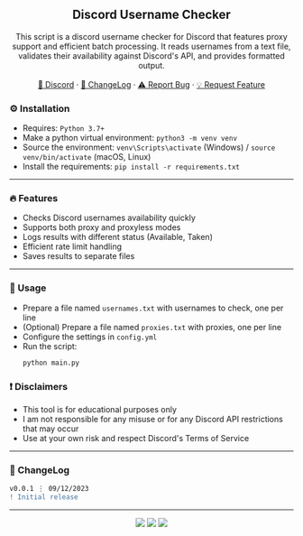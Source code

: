 <div align="center">
 
  <h2 align="center">Discord Username Checker</h2>
  <p align="center">
    This script is a discord username checker for Discord that features proxy support and efficient batch processing. It reads usernames from a text file, validates their availability against Discord's API, and provides formatted output.
    <br />
    <br />
    <a href="https://discord.cyberious.xyz">💬 Discord</a>
    ·
    <a href="https://github.com/sexfrance/Discord-Username-Generator-Checker#-changelog">📜 ChangeLog</a>
    ·
    <a href="https://github.com/sexfrance/Discord-Username-Generator-Checker/issues">⚠️ Report Bug</a>
    ·
    <a href="https://github.com/sexfrance/Discord-Username-Generator-Checker/issues">💡 Request Feature</a>
  </p>
</div>

### ⚙️ Installation

- Requires: `Python 3.7+`
- Make a python virtual environment: `python3 -m venv venv`
- Source the environment: `venv\Scripts\activate` (Windows) / `source venv/bin/activate` (macOS, Linux)
- Install the requirements: `pip install -r requirements.txt`

---

### 🔥 Features

- Checks Discord usernames availability quickly
- Supports both proxy and proxyless modes
- Logs results with different status (Available, Taken)
- Efficient rate limit handling
- Saves results to separate files

---

### 📝 Usage

- Prepare a file named `usernames.txt` with usernames to check, one per line
- (Optional) Prepare a file named `proxies.txt` with proxies, one per line
- Configure the settings in `config.yml`
- Run the script:
  ```sh
  python main.py
  ```

### ❗ Disclaimers

- This tool is for educational purposes only
- I am not responsible for any misuse or for any Discord API restrictions that may occur
- Use at your own risk and respect Discord's Terms of Service

---

### 📜 ChangeLog

```diff
v0.0.1 ⋮ 09/12/2023
! Initial release
```

---

<p align="center">
  <img src="https://img.shields.io/github/license/sexfrance/Discord-Username-Generator-Checker.svg?style=for-the-badge&labelColor=black&color=f429ff&logo=IOTA"/>
  <img src="https://img.shields.io/github/stars/sexfrance/Discord-Username-Generator-Checker.svg?style=for-the-badge&labelColor=black&color=f429ff&logo=IOTA"/>
  <img src="https://img.shields.io/github/languages/top/sexfrance/Discord-Username-Generator-Checker.svg?style=for-the-badge&labelColor=black&color=f429ff&logo=python"/>
</p>
